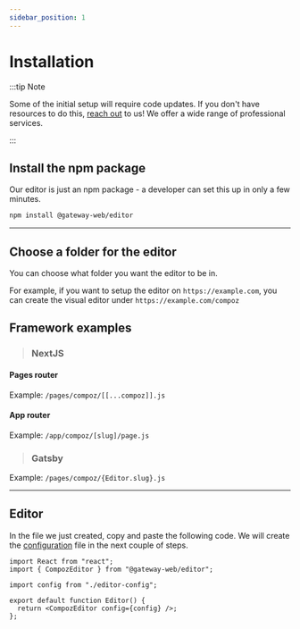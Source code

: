 ```yaml
---
sidebar_position: 1
---
```


# Installation

:::tip Note

Some of the initial setup will require code updates. If you don't have resources to do this, [reach out](https://www.gatewayweb.net/contact) to us! We offer a wide range of professional services.

:::

## Install the npm package
Our editor is just an npm package - a developer can set this up in only a few minutes.

```bash
npm install @gateway-web/editor
```

---

## Choose a folder for the editor
You can choose what folder you want the editor to be in.

For example, if you want to setup the editor on `https://example.com`, you can create the visual editor under `https://example.com/compoz`

## Framework examples

> ### NextJS

#### Pages router

Example:
`/pages/compoz/[[...compoz]].js`

#### App router

Example:
`/app/compoz/[slug]/page.js`

> ### Gatsby

Example:
`/pages/compoz/{Editor.slug}.js`

---

## Editor
In the file we just created, copy and paste the following code. We will create the [configuration](/category/configuration) file in the next couple of steps.
```
import React from "react";
import { CompozEditor } from "@gateway-web/editor";

import config from "./editor-config";

export default function Editor() {
  return <CompozEditor config={config} />;
};

```
